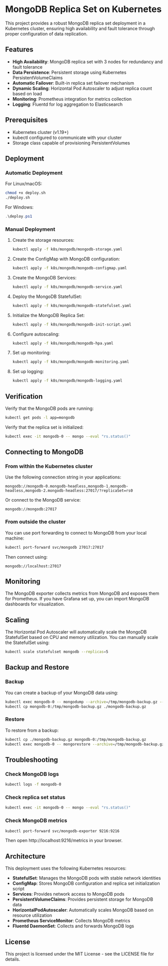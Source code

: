# MongoDB Replica Set on Kubernetes

This project provides a robust MongoDB replica set deployment in a Kubernetes cluster, ensuring high availability and fault tolerance through proper configuration of data replication.

## Features

- **High Availability**: MongoDB replica set with 3 nodes for redundancy and fault tolerance
- **Data Persistence**: Persistent storage using Kubernetes PersistentVolumeClaims
- **Automatic Failover**: Built-in replica set failover mechanism
- **Dynamic Scaling**: Horizontal Pod Autoscaler to adjust replica count based on load
- **Monitoring**: Prometheus integration for metrics collection
- **Logging**: Fluentd for log aggregation to Elasticsearch

## Prerequisites

- Kubernetes cluster (v1.19+)
- kubectl configured to communicate with your cluster
- Storage class capable of provisioning PersistentVolumes

## Deployment

### Automatic Deployment

For Linux/macOS:
```bash
chmod +x deploy.sh
./deploy.sh
```

For Windows:
```powershell
.\deploy.ps1
```

### Manual Deployment

1. Create the storage resources:
   ```bash
   kubectl apply -f k8s/mongodb/mongodb-storage.yaml
   ```

2. Create the ConfigMap with MongoDB configuration:
   ```bash
   kubectl apply -f k8s/mongodb/mongodb-configmap.yaml
   ```

3. Create the MongoDB Services:
   ```bash
   kubectl apply -f k8s/mongodb/mongodb-service.yaml
   ```

4. Deploy the MongoDB StatefulSet:
   ```bash
   kubectl apply -f k8s/mongodb/mongodb-statefulset.yaml
   ```

5. Initialize the MongoDB Replica Set:
   ```bash
   kubectl apply -f k8s/mongodb/mongodb-init-script.yaml
   ```

6. Configure autoscaling:
   ```bash
   kubectl apply -f k8s/mongodb/mongodb-hpa.yaml
   ```

7. Set up monitoring:
   ```bash
   kubectl apply -f k8s/mongodb/mongodb-monitoring.yaml
   ```

8. Set up logging:
   ```bash
   kubectl apply -f k8s/mongodb/mongodb-logging.yaml
   ```

## Verification

Verify that the MongoDB pods are running:
```bash
kubectl get pods -l app=mongodb
```

Verify that the replica set is initialized:
```bash
kubectl exec -it mongodb-0 -- mongo --eval "rs.status()"
```

## Connecting to MongoDB

### From within the Kubernetes cluster

Use the following connection string in your applications:
```
mongodb://mongodb-0.mongodb-headless,mongodb-1.mongodb-headless,mongodb-2.mongodb-headless:27017/?replicaSet=rs0
```

Or connect to the MongoDB service:
```
mongodb://mongodb:27017
```

### From outside the cluster

You can use port forwarding to connect to MongoDB from your local machine:
```bash
kubectl port-forward svc/mongodb 27017:27017
```

Then connect using:
```
mongodb://localhost:27017
```

## Monitoring

The MongoDB exporter collects metrics from MongoDB and exposes them for Prometheus. If you have Grafana set up, you can import MongoDB dashboards for visualization.

## Scaling

The Horizontal Pod Autoscaler will automatically scale the MongoDB StatefulSet based on CPU and memory utilization. You can manually scale the StatefulSet using:

```bash
kubectl scale statefulset mongodb --replicas=5
```

## Backup and Restore

### Backup

You can create a backup of your MongoDB data using:

```bash
kubectl exec mongodb-0 -- mongodump --archive=/tmp/mongodb-backup.gz --gzip --db=your_database
kubectl cp mongodb-0:/tmp/mongodb-backup.gz ./mongodb-backup.gz
```

### Restore

To restore from a backup:

```bash
kubectl cp ./mongodb-backup.gz mongodb-0:/tmp/mongodb-backup.gz
kubectl exec mongodb-0 -- mongorestore --archive=/tmp/mongodb-backup.gz --gzip --db=your_database
```

## Troubleshooting

### Check MongoDB logs

```bash
kubectl logs -f mongodb-0
```

### Check replica set status

```bash
kubectl exec -it mongodb-0 -- mongo --eval "rs.status()"
```

### Check MongoDB metrics

```bash
kubectl port-forward svc/mongodb-exporter 9216:9216
```

Then open http://localhost:9216/metrics in your browser.

## Architecture

This deployment uses the following Kubernetes resources:

- **StatefulSet**: Manages the MongoDB pods with stable network identities
- **ConfigMap**: Stores MongoDB configuration and replica set initialization script
- **Services**: Provides network access to MongoDB pods
- **PersistentVolumeClaims**: Provides persistent storage for MongoDB data
- **HorizontalPodAutoscaler**: Automatically scales MongoDB based on resource utilization
- **Prometheus ServiceMonitor**: Collects MongoDB metrics
- **Fluentd DaemonSet**: Collects and forwards MongoDB logs

## License

This project is licensed under the MIT License - see the LICENSE file for details.